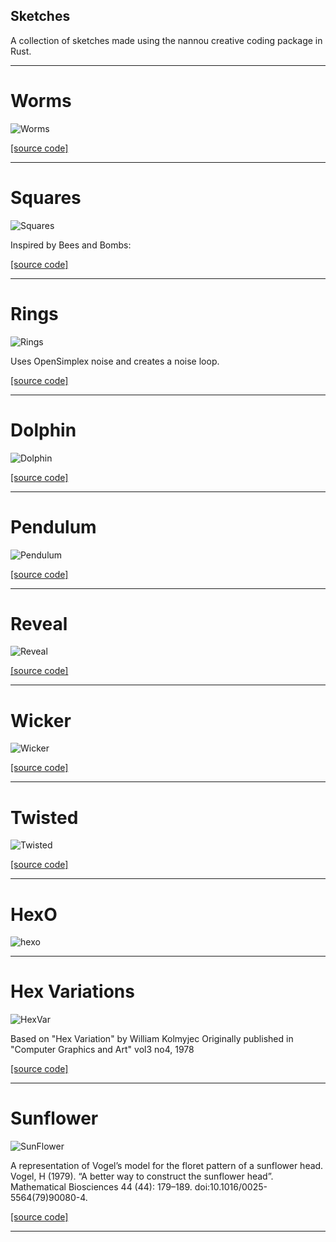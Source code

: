 ## Sketches
A collection of sketches made using the nannou creative coding package in Rust.

***

# Worms

![Worms](https://github.com/jeffreyrosenbluth/nannou-sketches/raw/master/gif/worms2.gif)

[[source code]](https://github.com/jeffreyrosenbluth/nannou-sketches/blob/master/src/bin/worms.rs)

***

# Squares

![Squares](https://github.com/jeffreyrosenbluth/nannou-sketches/raw/master/gif/square.gif)

Inspired by Bees and Bombs:

[](https://beesandbombs.tumblr.com/post/178493871934/squares-turning#notes)

[[source code]](https://github.com/jeffreyrosenbluth/nannou-sketches/blob/master/src/bin/squares.rs)

***

# Rings

![Rings](https://github.com/jeffreyrosenbluth/nannou-sketches/raw/master/gif/rings.gif)

Uses OpenSimplex noise and creates a noise loop.

[[source code]](https://github.com/jeffreyrosenbluth/nannou-sketches/blob/master/src/bin/rings.rs)

***

# Dolphin

![Dolphin](https://github.com/jeffreyrosenbluth/nannou-sketches/raw/master/gif/dolphin.gif)

[[source code]](https://github.com/jeffreyrosenbluth/nannou-sketches/blob/master/src/bin/dolphin.rs)

***

# Pendulum

![Pendulum](https://github.com/jeffreyrosenbluth/nannou-sketches/raw/master/gif/pendulum.gif)

[[source code]](https://github.com/jeffreyrosenbluth/nannou-sketches/blob/master/src/bin/pendulum.rs)

***

# Reveal

![Reveal](https://github.com/jeffreyrosenbluth/nannou-sketches/raw/master/gif/reveal.gif)

[[source code]](https://github.com/jeffreyrosenbluth/nannou-sketches/blob/master/src/bin/reveal.rs)

***

# Wicker

![Wicker](https://github.com/jeffreyrosenbluth/nannou-sketches/raw/master/gif/wicker.gif)

[[source code]](https://github.com/jeffreyrosenbluth/nannou-sketches/blob/master/src/bin/wicker.rs)

***

# Twisted

![Twisted](https://github.com/jeffreyrosenbluth/nannou-sketches/raw/master/img/twisted.png)

[[source code]](https://github.com/jeffreyrosenbluth/nannou-sketches/blob/master/src/bin/twisted.rs)

***

# HexO

![hexo](https://github.com/jeffreyrosenbluth/nannou-sketches/raw/master/img/hexo.png)


***

# Hex Variations

![HexVar](https://github.com/jeffreyrosenbluth/nannou-sketches/raw/master/img/hexvar.png)

Based on "Hex Variation" by William Kolmyjec Originally published in "Computer Graphics and Art" vol3 no4, 1978 

[[source code]](https://github.com/jeffreyrosenbluth/nannou-sketches/blob/master/src/bin/hexvar.rs)

***
# Sunflower

![SunFlower](https://github.com/jeffreyrosenbluth/nannou-sketches/raw/master/img/sunflower.png)

A representation of Vogel’s model for the floret pattern of a sunflower head. Vogel, H (1979). “A better way to construct the sunflower head”. Mathematical Biosciences 44 (44): 179–189. doi:10.1016/0025-5564(79)90080-4.

[[source code]](https://github.com/jeffreyrosenbluth/nannou-sketches/blob/master/src/bin/sunflower.rs)

***